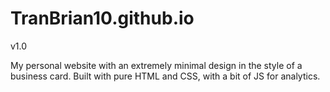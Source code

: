 # TranBrian10.github.io

v1.0

My personal website with an extremely minimal design in the style of a business card.
Built with pure HTML and CSS, with a bit of JS for analytics.
